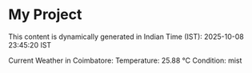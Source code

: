 # My Project

This content is dynamically generated in Indian Time (IST): 2025-10-08 23:45:20 IST


Current Weather in Coimbatore:
Temperature: 25.88 °C
Condition: mist
